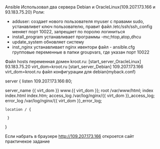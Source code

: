 Ansible
Использовал два сервера Debian и OracleLinux(109.207.173.166 и 93.183.75.20)
Роли: 
  - adduser: создает нового пользователя myuser с правами sudo, устанавливет ключ пользователю, правит файл /etc/ssh/ssh_config меняет порт 10022, запрещает по поролю логиниться
  - install_program устанавливает программы -mc;htop,atop,dhcu
  - update_system обновляет систему
  - inst_nginx устанавливает  nginx
  ивентори файл - ansible.cfg
  групповые переменные в папки groupvars, где указан порт 10022




Файл hosts переменная домен kroot.ru:
[start_server_OracleLinux]
93.183.75.20 virt_dom=kroot.ru
[start_server_Debian] 
109.207.173.166 virt_dom=kroot.ru
    файл конфигурации для debian(myback.conf)


server {
   listen 109.207.173.166:80;
   
   server_name {{ virt_dom }} www.{{ virt_dom }};
   root /var/www/html;
   index index.html index.htm;
    access_log /var/log/nginx/{{ virt_dom }}_access_log;
    error_log /var/log/nginx/{{ virt_dom }}_error_log;
    
    location / {
         
     }
}


Если набрать в браузере http://109.207.173.166  откроется сайт практичекое задание 
